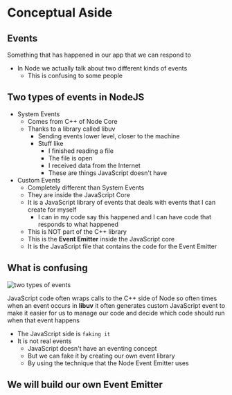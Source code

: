 # Conceptual Aside
## Events
Something that has happened in our app that we can respond to

* In Node we actually talk about two different kinds of events
    - This is confusing to some people

## Two types of events in NodeJS
* System Events
    - Comes from C++ of Node Core
    - Thanks to a library called libuv
        + Sending events lower level, closer to the machine
        + Stuff like
            * I finished reading a file
            * The file is open
            * I received data from the Internet
            * These are things JavaScript doesn't have
* Custom Events
    - Completely different than System Events
    - They are inside the JavaScript Core
    - It is a JavaScript library of events that deals with events that I can create for myself
        + I can in my code say this happened and I can have code that responds to what happened
    - This is NOT part of the C++ library
    - This is the **Event Emitter** inside the JavaScript core
    - It is the JavaScript file that contains the code for the Event Emitter

## What is confusing
![two types of events](https://i.imgur.com/dbGyz75.png)

JavaScript code often wraps calls to the C++ side of Node so often times when an event occurs in **libuv** it often generates custom JavaScript event to make it easier for us to manage our code and decide which code should run when that event happens

* The JavaScript side is `faking it`
* It is not real events
    - JavaScript doesn't have an eventing concept
    - But we can fake it by creating our own event library
    - By using the technique that the Node Event Emitter uses

## We will build our own Event Emitter 
